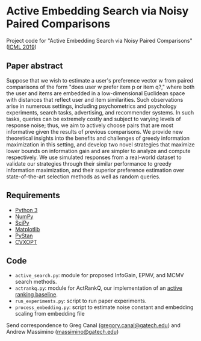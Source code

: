 # Active Embedding Search via Noisy Paired Comparisons

Project code for "Active Embedding Search via Noisy Paired Comparisons" ([ICML 2019](https://arxiv.org/abs/1905.04363))

## Paper abstract
Suppose that we wish to estimate a user's preference vector w from paired comparisons of the form "does user w prefer item p or item q?," where both the user and items are embedded in a low-dimensional Euclidean space with distances that reflect user and item similarities. Such observations arise in numerous settings, including psychometrics and psychology experiments, search tasks, advertising, and recommender systems. In such tasks, queries can be extremely costly and subject to varying levels of response noise; thus, we aim to actively choose pairs that are most informative given the results of previous comparisons. We provide new theoretical insights into the benefits and challenges of greedy information maximization in this setting, and develop two novel strategies that maximize lower bounds on information gain and are simpler to analyze and compute respectively. We use simulated responses from a real-world dataset to validate our strategies through their similar performance to greedy information maximization, and their superior preference estimation over state-of-the-art selection methods as well as random queries.

## Requirements
- [Python 3](https://www.python.org/downloads/)
- [NumPy](https://www.numpy.org/)
- [SciPy](https://www.scipy.org/)
- [Matplotlib](https://matplotlib.org/)
- [PyStan](https://pystan.readthedocs.io/en/latest/)
- [CVXOPT](https://cvxopt.org/)

## Code
- `active_search.py`: module for proposed InfoGain, EPMV, and MCMV search methods.
- `actrankq.py`: module for ActRankQ, our implementation of an [active ranking baseline](https://papers.nips.cc/paper/4427-active-ranking-using-pairwise-comparisons.pdf).
- `run_experiments.py`: script to run paper experiments.
- `process_embedding.py`: script to estimate noise constant and embedding scaling from embedding file  
  
  
Send correspondence to Greg Canal (gregory.canal@gatech.edu) and Andrew Massimino (massimino@gatech.edu)
